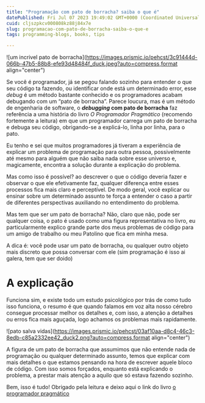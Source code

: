 ```yaml
---
title: "Programação com pato de borracha? saiba o que é"
datePublished: Fri Jul 07 2023 19:49:02 GMT+0000 (Coordinated Universal Time)
cuid: cljszpkcv000808kz88j84x7e
slug: programacao-com-pato-de-borracha-saiba-o-que-e
tags: programming-blogs, books, tips

---
```


![um incrivel pato de borracha](https://images.prismic.io/pehcst/3c91444d-066b-47b5-88b8-efe93d48484f_duck.jpeg?auto=compress,format align="center")

Se você é programador, já se pegou falando sozinho para entender o que seu código ta fazendo, ou identificar onde está um determinado error, esse *debug* é um método bastante conhecido e os programadores acabam debugando com um “pato de borracha”. Parece loucura, mas é um método de engenharia de software, o ***debugging* com pato de borracha** faz referência a uma história do livro *O Programador Pragmático* (recomendo fortemente a leitura) em que um programador carrega um pato de borracha e debuga seu código, obrigando-se a explicá-lo, linha por linha, para o pato.

Eu tenho e sei que muitos programadores já tiveram a experiência de explicar um problema de programação para outra pessoa, possivelmente até mesmo para alguém que não saiba nada sobre esse universo e, magicamente, encontra a solução durante a explicação do problema.

Mas como isso é possível? ao descrever o que o código deveria fazer e observar o que ele efetivamente faz, qualquer diferença entre esses processos fica mais claro e perceptível. De modo geral, você explicar ou ensinar sobre um determinado assunto te força a entender o caso a partir de diferentes perspectivas auxiliando no entendimento do problema.

Mas tem que ser um pato de borracha? Não, claro que não, pode ser qualquer coisa, o pato é usado como uma figura representativa no livro, eu particularmente explico grande parte dos meus problemas de código para um amigo de trabalho ou meu Patolino que fica em minha mesa.

A dica é: você pode usar um pato de borracha, ou qualquer outro objeto mais discreto que possa conversar com ele (sim programação é isso ai galera, tem que ser doido)

# A explicação

Funciona sim, e existe todo um estudo psicológico por trás de como tudo isso funciona, o resumo é que quando falamos em voz alta nosso cérebro consegue processar melhor os detalhes e, com isso, a atenção a detalhes ou erros fica mais aguçada, logo achamos os problemas mais rapidamente.

![pato salva vidas](https://images.prismic.io/pehcst/03af10aa-d8c4-46c3-8edb-c85a2332ee42_duck2.png?auto=compress,format align="center")

A figura de um pato de borracha que assumimos que não entende nada de programação ou qualquer determinado assunto, temos que explicar com mais detalhes o que estamos pensando na hora de escrever aquele bloco de código. Com isso somos forçados, enquanto está explicando o problema, a prestar mais atenção a aquilo que só estava fazendo sozinho.

Bem, isso é tudo! Obrigado pela leitura e deixo aqui o link do livro [o programador pragmático](https://www.amazon.com.br/Programador-Pragm%C3%A1tico-Aprendiz-Mestre/dp/8577807002/ref=asc_df_8577807002/?tag=googleshopp00-20&linkCode=df0&hvadid=379765802639&hvpos=&hvnetw=g&hvrand=7291085860891527701&hvpone=&hvptwo=&hvqmt=&hvdev=c&hvdvcmdl=&hvlocint=&hvlocphy=1032132&hvtargid=pla-1412458569268&psc=1)